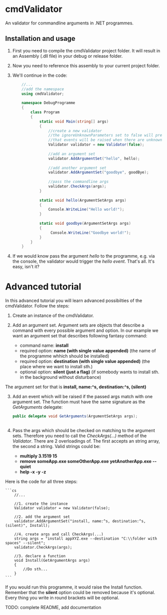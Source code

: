 cmdValidator
===========

An validator for commandline arguments in .NET programmes.

Installation and usage
-----
1. First you need to compile the cmdValidator project folder. It will result in an Assembly (.dll file) in your debug or release folder.

2. Now you need to reference this assembly to your current project folder.

3. We'll continue in the code:

    ```cs
        //...
        //add the namespace
        using cmdValidator;
        
        namespace DebugProgramme
        {
            class Program
            {
                static void Main(string[] args)
                {
                    //create a new validator
                    //the ignoreUnknownParameters set to false will prevent,
                    //that events will be raised when there are unknown parameters
                    Validator validator = new Validator(false);
                    
                    //add an argument set
                    validator.AddArgumentSet("hello", hello);
                    
                    //add another argument set
                    validator.AddArgumentSet("goodbye", goodBye);
        
                    //pass the commandline args
                    validator.CheckArgs(args);
                }
        
                static void hello(ArgumentSetArgs args)
                {
                    Console.WriteLine("Hello world!");
                }
                
                static void goodbye(ArgumentSetArgs args)
                {
                     Console.WriteLine("Goodbye world!");
                }
            }
        }
    
    ```

4. If we would know pass the argument *hello* to the programme, e.g. via the console, the validator would trigger the *hello event*. That's all. It's easy, isn't it?

Advanced tutorial
=================

In this advanced tutorial you will learn advanced possibilties of the cmdValidator. Follow the steps:

1. Create an instance of the cmdValidator.

2. Add an argument set. Argument sets are objects that describe a command with every possible argument and option. In our example we want an argument set that describes following fantasy command:
    - command name: **install**
    - required option: **name (with single value appended)** (the name of the programme whhich should be installed)
    - required option: **destination (with single value appended)** (the place where we want to install sth.)
    - optional option: **silent (just a flag)** (if somebody wants to install sth. in the background without disturbance)

  The argument set for that is **install, name:^s, destination:^s, (silent)**
  
3. Add an event which will be raised if the passed args match with one argument set. The function must have the same signature as the *GetArguments* delegate:

    ```cs
    public delegate void GetArguments(ArgumentSetArgs args);
  
    ```
4. Pass the args which should be checked on matching to the argument sets. Therefore you need to call the *CheckArgs(...)* method of the *Validator*. There are 2 overloadings of. The first accepts an string array, the second a string. Valid strings could be:

    - **multiply 3.1519 15**
    - **remove someApp.exe someOtherApp.exe yetAnotherApp.exe --quiet**
    - **help -x -y -z**

  
  Here is the code for all three steps:
  
    ```cs
        //...
        
        //1. create the instance
        Validator validator = new Validator(false);
    
        //2. add the argument set
        validator.AddArgumentSet("install, name:^s, destination:^s, (silent)", Install);
        
        //4. create args and call CheckArgs(...)
        string args = "install appXYZ.exe --destination "C:\\folder with spaces" --silent";
        validator.CheckArgs(args);
        
        //3. declare a function
        void Install(GetArgumentArgs args)
        {
            //Do sth...
        }
    ```
    
  If you would run this programme, it would raise the Install function. Remember that the **silent** option could be removed because it's optional. Every thing you write in round brackets will be optional.
  
TODO: complete README, add documentation
